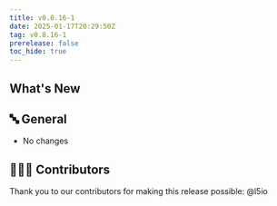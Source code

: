 ```yaml
---
title: v0.8.16-1
date: 2025-01-17T20:29:50Z
tag: v0.8.16-1
prerelease: false
toc_hide: true
---
```


## What's New
## 🔤 General
* No changes

## 👨🏽‍💻 Contributors

Thank you to our contributors for making this release possible:
@l5io
